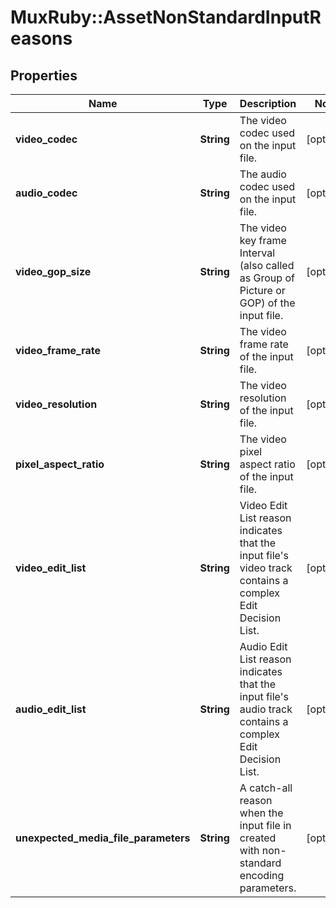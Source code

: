 # MuxRuby::AssetNonStandardInputReasons

## Properties
Name | Type | Description | Notes
------------ | ------------- | ------------- | -------------
**video_codec** | **String** | The video codec used on the input file. | [optional] 
**audio_codec** | **String** | The audio codec used on the input file. | [optional] 
**video_gop_size** | **String** | The video key frame Interval (also called as Group of Picture or GOP) of the input file. | [optional] 
**video_frame_rate** | **String** | The video frame rate of the input file. | [optional] 
**video_resolution** | **String** | The video resolution of the input file. | [optional] 
**pixel_aspect_ratio** | **String** | The video pixel aspect ratio of the input file. | [optional] 
**video_edit_list** | **String** | Video Edit List reason indicates that the input file&#39;s video track contains a complex Edit Decision List. | [optional] 
**audio_edit_list** | **String** | Audio Edit List reason indicates that the input file&#39;s audio track contains a complex Edit Decision List. | [optional] 
**unexpected_media_file_parameters** | **String** | A catch-all reason when the input file in created with non-standard encoding parameters. | [optional] 


